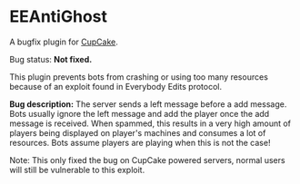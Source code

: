 EEAntiGhost
===========

A bugfix plugin for [CupCake](https://github.com/Yonom/CupCake/).

Bug status: **Not fixed.**

This plugin prevents bots from crashing or using too many resources because of an exploit found in Everybody Edits protocol.

**Bug description:**
The server sends a left message before a add message. Bots usually ignore the left message and add the player once the add message is received. When spammed, this results in a very high amount of players being displayed on player's machines and consumes a lot of resources. Bots assume players are playing when this is not the case!

Note: This only fixed the bug on CupCake powered servers, normal users will still be vulnerable to this exploit.
